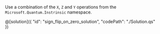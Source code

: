 Use a combination of the `X`, `Z` and `Y` operations from the `Microsoft.Quantum.Instrinsic` namespace.

@[solution]({
    "id": "sign_flip_on_zero_solution",
    "codePath": "./Solution.qs"
})
